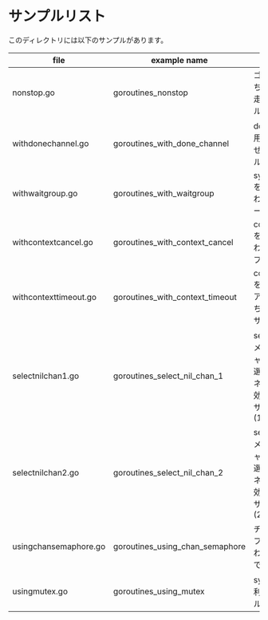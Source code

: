 # サンプルリスト

このディレクトリには以下のサンプルがあります。

|file|example name|note|
|----|------------|----|
|nonstop.go|goroutines\_nonstop|ゴルーチンを待ち合わせ無しで走らせるサンプルです|
|withdonechannel.go|goroutines\_with\_done\_channel|doneチャネルを用いて待ち合わせを行うサンプルです|
|withwaitgroup.go|goroutines\_with\_waitgroup|sync.WaitGroupを用いて待ち合わせを行うパターンです|
|withcontextcancel.go|goroutines\_with\_context\_cancel|context.Contextを用いて待ち合わせを行うサンプルです|
|withcontexttimeout.go|goroutines\_with\_context\_timeout|context.Contextを用いてタイムアウト付きで待ち合わせを行うサンプルです|
|selectnilchan1.go|goroutines\_select\_nil\_chan\_1|select ステートメントで nil チャネル を使って選択されるチャネルの有効・無効を切り替えるサンプルです (1)|
|selectnilchan2.go|goroutines\_select\_nil\_chan\_2|select ステートメントで nil チャネル を使って選択されるチャネルの有効・無効を切り替えるサンプルです (2)|
|usingchansemaphore.go|goroutines\_using\_chan\_semaphore|チャネルでセマフォの動作を行わせるサンプルです|
|usingmutex.go|goroutines\_using\_mutex|sync.Mutex を利用したサンプルです|
